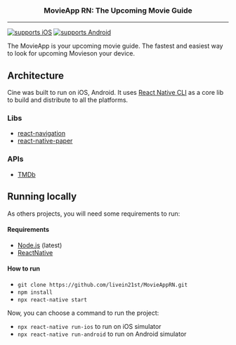 <p align="center">
  <h3 align="center">MovieApp RN: The Upcoming Movie Guide</h3>
</p>

---

[![supports iOS](https://img.shields.io/badge/iOS-4630EB.svg?style=flat-square&logo=APPLE&labelColor=999999&logoColor=fff)](https://expo.io/@murillo94/cine-the-movie-guide)
[![supports Android](https://img.shields.io/badge/Android-4630EB.svg?style=flat-square&logo=ANDROID&labelColor=A4C639&logoColor=fff)](https://expo.io/@murillo94/cine-the-movie-guide)

The MovieApp is your upcoming movie guide. The fastest and easiest way to look for upcoming Movieson your device.

<!-- ![Cine: The Movie Guide](./resources/demo.png) -->

## Architecture

Cine was built to run on iOS, Android. It uses [React Native CLI](https://reactnative.dev/docs/environment-setup) as a core lib to build and distribute to all the platforms.

### Libs

- [react-navigation](https://github.com/react-navigation/react-navigation)
- [react-native-paper](https://callstack.github.io/react-native-paper/index.html)

### APIs

- [TMDb](https://developers.themoviedb.org/3/movies/get-upcoming)

## Running locally

As others projects, you will need some requirements to run:

#### Requirements

- [Node.js](https://nodejs.org/) (latest)
- [ReactNative](https://reactnative.dev/docs/environment-setup)

#### How to run

- `git clone https://github.com/livein21st/MovieAppRN.git`
- `npm install`
- `npx react-native start`

Now, you can choose a command to run the project:

- `npx react-native run-ios` to run on iOS simulator
- `npx react-native run-android` to run on Android simulator
